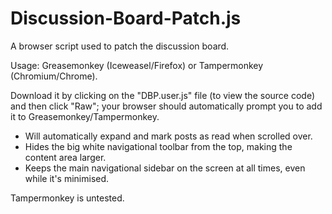 # Discussion-Board-Patch.js
A browser script used to patch the discussion board.

Usage: Greasemonkey (Iceweasel/Firefox) or Tampermonkey (Chromium/Chrome).

Download it by clicking on the "DBP.user.js" file (to view the source code) and then click "Raw"; your browser should automatically prompt you to add it to Greasemonkey/Tampermonkey.

* Will automatically expand and mark posts as read when scrolled over.
* Hides the big white navigational toolbar from the top, making the content area larger.
* Keeps the main navigational sidebar on the screen at all times, even while it's minimised.

Tampermonkey is untested.
